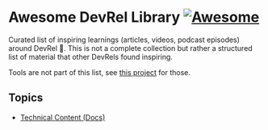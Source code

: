 # Awesome DevRel Library [![Awesome](https://awesome.re/badge.svg)](https://awesome.re)

Curated list of inspiring learnings (articles, videos, podcast episodes) around DevRel 🥑. This is not a complete collection but rather a structured list of material that other DevRels found inspiring.

Tools are not part of this list, see [this project](https://github.com/devrelcollective/awesome-devrel#readme) for those.

## Topics

- [Technical Content (Docs)](https://github.com/buildwithusers/awesome-devrel-library/blob/main/topics/technical-content-docs.md)
